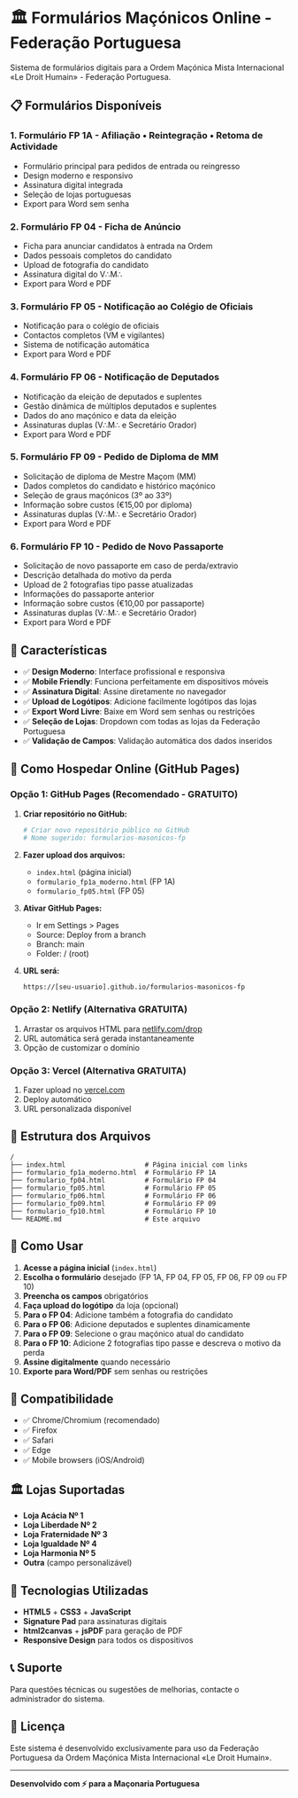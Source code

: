 # 🏛️ Formulários Maçónicos Online - Federação Portuguesa

Sistema de formulários digitais para a Ordem Maçónica Mista Internacional «Le Droit Humain» - Federação Portuguesa.

## 📋 Formulários Disponíveis

### 1. **Formulário FP 1A** - Afiliação • Reintegração • Retoma de Actividade
- Formulário principal para pedidos de entrada ou reingresso
- Design moderno e responsivo
- Assinatura digital integrada
- Seleção de lojas portuguesas
- Export para Word sem senha

### 2. **Formulário FP 04** - Ficha de Anúncio
- Ficha para anunciar candidatos à entrada na Ordem
- Dados pessoais completos do candidato
- Upload de fotografia do candidato
- Assinatura digital do V∴M∴
- Export para Word e PDF

### 3. **Formulário FP 05** - Notificação ao Colégio de Oficiais
- Notificação para o colégio de oficiais
- Contactos completos (VM e vigilantes)
- Sistema de notificação automática
- Export para Word e PDF

### 4. **Formulário FP 06** - Notificação de Deputados
- Notificação da eleição de deputados e suplentes
- Gestão dinâmica de múltiplos deputados e suplentes
- Dados do ano maçónico e data da eleição
- Assinaturas duplas (V∴M∴ e Secretário Orador)
- Export para Word e PDF

### 5. **Formulário FP 09** - Pedido de Diploma de MM
- Solicitação de diploma de Mestre Maçom (MM)
- Dados completos do candidato e histórico maçónico
- Seleção de graus maçónicos (3º ao 33º)
- Informação sobre custos (€15,00 por diploma)
- Assinaturas duplas (V∴M∴ e Secretário Orador)
- Export para Word e PDF

### 6. **Formulário FP 10** - Pedido de Novo Passaporte
- Solicitação de novo passaporte em caso de perda/extravio
- Descrição detalhada do motivo da perda
- Upload de 2 fotografias tipo passe atualizadas
- Informações do passaporte anterior
- Informação sobre custos (€10,00 por passaporte)
- Assinaturas duplas (V∴M∴ e Secretário Orador)
- Export para Word e PDF

## 🌟 Características

- ✅ **Design Moderno**: Interface profissional e responsiva
- ✅ **Mobile Friendly**: Funciona perfeitamente em dispositivos móveis
- ✅ **Assinatura Digital**: Assine diretamente no navegador
- ✅ **Upload de Logótipos**: Adicione facilmente logótipos das lojas
- ✅ **Export Word Livre**: Baixe em Word sem senhas ou restrições
- ✅ **Seleção de Lojas**: Dropdown com todas as lojas da Federação Portuguesa
- ✅ **Validação de Campos**: Validação automática dos dados inseridos

## 🚀 Como Hospedar Online (GitHub Pages)

### **Opção 1: GitHub Pages (Recomendado - GRATUITO)**

1. **Criar repositório no GitHub:**
   ```bash
   # Criar novo repositório público no GitHub
   # Nome sugerido: formularios-masonicos-fp
   ```

2. **Fazer upload dos arquivos:**
   - `index.html` (página inicial)
   - `formulario_fp1a_moderno.html` (FP 1A)
   - `formulario_fp05.html` (FP 05)

3. **Ativar GitHub Pages:**
   - Ir em Settings > Pages
   - Source: Deploy from a branch
   - Branch: main
   - Folder: / (root)

4. **URL será:**
   ```
   https://[seu-usuario].github.io/formularios-masonicos-fp
   ```

### **Opção 2: Netlify (Alternativa GRATUITA)**

1. Arrastar os arquivos HTML para [netlify.com/drop](https://app.netlify.com/drop)
2. URL automática será gerada instantaneamente
3. Opção de customizar o domínio

### **Opção 3: Vercel (Alternativa GRATUITA)**

1. Fazer upload no [vercel.com](https://vercel.com)
2. Deploy automático
3. URL personalizada disponível

## 📁 Estrutura dos Arquivos

```
/
├── index.html                    # Página inicial com links
├── formulario_fp1a_moderno.html  # Formulário FP 1A
├── formulario_fp04.html          # Formulário FP 04
├── formulario_fp05.html          # Formulário FP 05
├── formulario_fp06.html          # Formulário FP 06
├── formulario_fp09.html          # Formulário FP 09
├── formulario_fp10.html          # Formulário FP 10
└── README.md                     # Este arquivo
```

## 🎯 Como Usar

1. **Acesse a página inicial** (`index.html`)
2. **Escolha o formulário** desejado (FP 1A, FP 04, FP 05, FP 06, FP 09 ou FP 10)
3. **Preencha os campos** obrigatórios
4. **Faça upload do logótipo** da loja (opcional)
5. **Para o FP 04**: Adicione também a fotografia do candidato
6. **Para o FP 06**: Adicione deputados e suplentes dinamicamente
7. **Para o FP 09**: Selecione o grau maçónico atual do candidato
8. **Para o FP 10**: Adicione 2 fotografias tipo passe e descreva o motivo da perda
9. **Assine digitalmente** quando necessário
10. **Exporte para Word/PDF** sem senhas ou restrições

## 📱 Compatibilidade

- ✅ Chrome/Chromium (recomendado)
- ✅ Firefox
- ✅ Safari
- ✅ Edge
- ✅ Mobile browsers (iOS/Android)

## 🏛️ Lojas Suportadas

- **Loja Acácia Nº 1**
- **Loja Liberdade Nº 2**
- **Loja Fraternidade Nº 3**
- **Loja Igualdade Nº 4**
- **Loja Harmonia Nº 5**
- **Outra** (campo personalizável)

## 🔧 Tecnologias Utilizadas

- **HTML5** + **CSS3** + **JavaScript**
- **Signature Pad** para assinaturas digitais
- **html2canvas** + **jsPDF** para geração de PDF
- **Responsive Design** para todos os dispositivos

## 📞 Suporte

Para questões técnicas ou sugestões de melhorias, contacte o administrador do sistema.

## 📜 Licença

Este sistema é desenvolvido exclusivamente para uso da Federação Portuguesa da Ordem Maçónica Mista Internacional «Le Droit Humain».

---
**Desenvolvido com ⚡ para a Maçonaria Portuguesa**